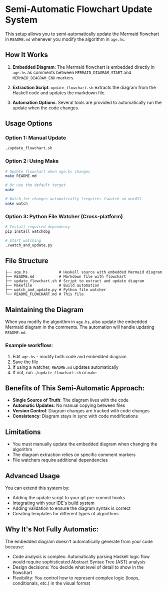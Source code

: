 # Semi-Automatic Flowchart Update System

This setup allows you to semi-automatically update the Mermaid flowchart in `README.md` whenever you modify the algorithm in `age.hs`.

## How It Works

1. **Embedded Diagram**: The Mermaid flowchart is embedded directly in `age.hs` as comments between `MERMAID_DIAGRAM_START` and `MERMAID_DIAGRAM_END` markers.

2. **Extraction Script**: `update_flowchart.sh` extracts the diagram from the Haskell code and updates the markdown file.

3. **Automation Options**: Several tools are provided to automatically run the update when the code changes.

## Usage Options

### Option 1: Manual Update
```bash
./update_flowchart.sh
```

### Option 2: Using Make
```bash
# Update flowchart when age.hs changes
make README.md

# Or use the default target
make

# Watch for changes automatically (requires fswatch on macOS)
make watch
```

### Option 3: Python File Watcher (Cross-platform)
```bash
# Install required dependency
pip install watchdog

# Start watching
./watch_and_update.py
```

## File Structure

```
├── age.hs              # Haskell source with embedded Mermaid diagram
├── README.md           # Markdown file with flowchart
├── update_flowchart.sh # Script to extract and update diagram
├── Makefile            # Build automation
├── watch_and_update.py # Python file watcher
└── README_FLOWCHART.md # This file
```

## Maintaining the Diagram

When you modify the algorithm in `age.hs`, also update the embedded Mermaid diagram in the comments. The automation will handle updating `README.md`.

### Example workflow:
1. Edit `age.hs` - modify both code and embedded diagram
2. Save the file
3. If using a watcher, `README.md` updates automatically
4. If not, run `./update_flowchart.sh` or `make`

## Benefits of This Semi-Automatic Approach:

- **Single Source of Truth**: The diagram lives with the code
- **Automatic Updates**: No manual copying between files
- **Version Control**: Diagram changes are tracked with code changes
- **Consistency**: Diagram stays in sync with code modifications

## Limitations

- You must manually update the embedded diagram when changing the algorithm
- The diagram extraction relies on specific comment markers
- File watchers require additional dependencies

## Advanced Usage

You can extend this system by:
- Adding the update script to your git pre-commit hooks
- Integrating with your IDE's build system
- Adding validation to ensure the diagram syntax is correct
- Creating templates for different types of algorithms

## Why It's Not Fully Automatic:

The embedded diagram doesn't automatically generate from your code because:
-  Code analysis is complex: Automatically parsing Haskell logic flow would require sophisticated Abstract Syntax Tree (AST) analysis
-  Design decisions: You decide what level of detail to show in the flowchart
-  Flexibility: You control how to represent complex logic (loops, conditionals, etc.) in the visual format